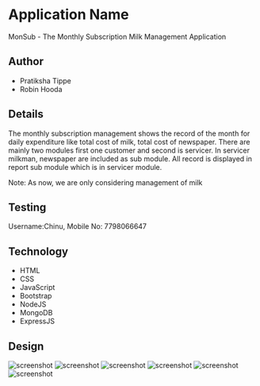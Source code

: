 
# Application Name
 MonSub - The Monthly Subscription Milk Management Application
## Author
* Pratiksha Tippe
* Robin Hooda
## Details
The monthly subscription management shows the record of the month for daily expenditure like total cost of milk, total cost of newspaper. There are mainly two modules first one customer and second is servicer. In servicer milkman, newspaper are included as sub module. All record is displayed in report sub module which is in servicer module.

Note: As now, we are only considering management of milk
## Testing
Username:Chinu, Mobile No: 7798066647
## Technology
* HTML
* CSS
* JavaScript
* Bootstrap
* NodeJS
* MongoDB
* ExpressJS
## Design
![screenshot](images/Homepage.png)
![screenshot](images/LoginPage.png)
![screenshot](images/customerInfo.png)
![screenshot](images/totalQuantity.png)
![screenshot](images/AddQuantity.png)
![screenshot](images/userQuantity.png)

